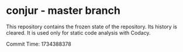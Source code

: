 # conjur - master branch

This repository contains the frozen state of the repository.
Its history is cleared. It is used only for static code
analysis with Codacy.

Commit Time: 1734388378
